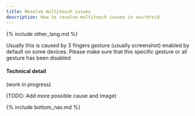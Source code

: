 ```yaml
---
title: Resolve multitouch issues
description: How to resolve multitouch issues in osu!droid
---
```


{% include other_lang.md %}

Usually this is caused by 3 fingers gesture (usually screenshot) enabled by default on some devices. Please make sure that this specific gesture or all gesture has been disabled

#### Technical detail

(work in progress)

(TODO: Add more possible cause and image)

{% include bottom_nav.md %}
